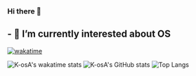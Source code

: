 ### Hi there 👋
## - 🌱 I’m currently interested about OS
[![wakatime](https://wakatime.com/badge/user/b5391aba-bea4-4525-bdc1-20840785255f.svg)](https://wakatime.com/@b5391aba-bea4-4525-bdc1-20840785255f)

![K-osA's wakatime stats](https://github-readme-stats.vercel.app/api/wakatime?username=__KosA)
![K-osA's GitHub stats](https://github-readme-stats.vercel.app/api?username=K-osA&count_private=true&show_icons=true)
![Top Langs](https://github-readme-stats.vercel.app/api/top-langs/?username=K-osA&layout=compact)



<!--
**K-osA/K-osA** is a ✨ _special_ ✨ repository because its `README.md` (this file) appears on your GitHub profile.

Here are some ideas to get you started:

- 🔭 I’m currently working on ...
- 🌱 I’m currently learning ...
- 👯 I’m looking to collaborate on ...
- 🤔 I’m looking for help with ...
- 💬 Ask me about ...
- 📫 How to reach me: ...
- 😄 Pronouns: ...
- ⚡ Fun fact: ...
-->
